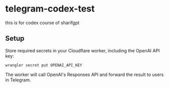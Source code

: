 # telegram-codex-test
this is for codex course of sharifgpt

## Setup

Store required secrets in your Cloudflare worker, including the OpenAI API key:

```
wrangler secret put OPENAI_API_KEY
```

The worker will call OpenAI's Responses API and forward the result to users in Telegram.
